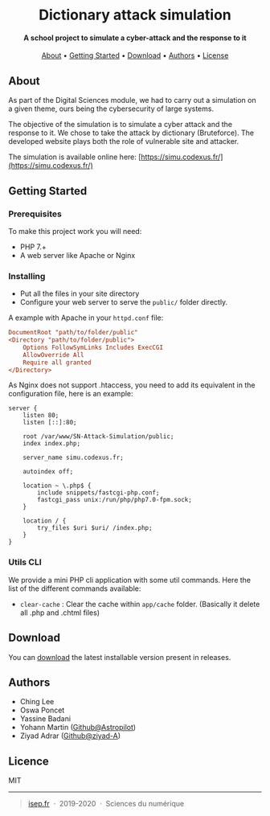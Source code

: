 <h1 align="center">
  <br>
  Dictionary attack simulation
</h1>

<h4 align="center">
A school project to simulate a cyber-attack and the response to it</h4>

<p align="center"
  <img src="https://img.shields.io/badge/Made%20with-%E2%9D%A4%EF%B8%8F-yellow.svg">
</p>

<p align="center">
  <a href="#about">About</a> •
  <a href="#getting-started">Getting Started</a> •
  <a href="#download">Download</a> •
  <a href="#authors">Authors</a> •
  <a href="#license">License</a>
</p>

## About

As part of the Digital Sciences module, we had to carry out a simulation on a given theme, ours being the cybersecurity of large systems.

The objective of the simulation is to simulate a cyber attack and the response to it. We chose to take the attack by dictionary (Bruteforce). The developed website plays both the role of vulnerable site and attacker.

The simulation is available online here: [https://simu.codexus.fr/](https://simu.codexus.fr/)

## Getting Started

### Prerequisites

To make this project work you will need:

* PHP 7.+
* A web server like Apache or Nginx

### Installing

* Put all the files in your site directory
* Configure your web server to serve the `public/` folder directly.

A example with Apache in your `httpd.conf` file:
```ini
DocumentRoot "path/to/folder/public"
<Directory "path/to/folder/public">
    Options FollowSymLinks Includes ExecCGI
    AllowOverride All
    Require all granted
</Directory>
```

As Nginx does not support .htaccess, you need to add its equivalent in the configuration file, here is an example:
```Nginx
server {
    listen 80;
    listen [::]:80;

    root /var/www/SN-Attack-Simulation/public;
    index index.php;

    server_name simu.codexus.fr;

    autoindex off;

    location ~ \.php$ {
        include snippets/fastcgi-php.conf;
        fastcgi_pass unix:/run/php/php7.0-fpm.sock;
    }

    location / {
        try_files $uri $uri/ /index.php;
    }
}
```

### Utils CLI

We provide a mini PHP cli application with some util commands.
Here the list of the different commands available:
- `clear-cache` : Clear the cache within `app/cache` folder. (Basically it delete all .php and .chtml files)

## Download

You can [download](https://github.com/Astropilot/SN-Attack-Simulation/releases/tag/v1.0.0) the latest installable version present in releases.

## Authors

* Ching Lee
* Oswa Poncet
* Yassine Badani
* Yohann Martin ([Github@Astropilot](https://github.com/Astropilot))
* Ziyad Adrar ([Github@ziyad-A](https://github.com/ziyad-A))

## Licence

MIT

---

> [isep.fr](https://www.isep.fr/) &nbsp;&middot;&nbsp;
> 2019-2020 &nbsp;&middot;&nbsp;
> Sciences du numérique
